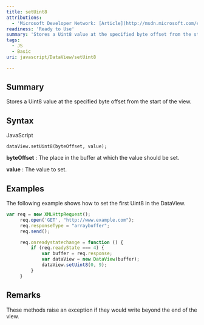 ```yaml
---
title: setUint8
attributions:
  - 'Microsoft Developer Network: [Article](http://msdn.microsoft.com/en-us/library/ie/br212478(v=vs.94).aspx)'
readiness: 'Ready to Use'
summary: 'Stores a Uint8 value at the specified byte offset from the start of the view.'
tags:
  - JS
  - Basic
uri: javascript/DataView/setUint8

---
```

## <span>Summary</span>

Stores a Uint8 value at the specified byte offset from the start of the view.

## <span>Syntax</span>

<span class="language">JavaScript</span>

    dataView.setUint8(byteOffset, value);

**byteOffset**
:   The place in the buffer at which the value should be set.

**value**
:   The value to set.

## <span>Examples</span>

The following example shows how to set the first Uint8 in the DataView.

``` js
var req = new XMLHttpRequest();
     req.open('GET', "http://www.example.com");
     req.responseType = "arraybuffer";
     req.send();

     req.onreadystatechange = function () {
         if (req.readyState === 4) {
             var buffer = req.response;
             var dataView = new DataView(buffer);
             dataView.setUint8(0, 9);
         }
     }
```

## <span>Remarks</span>

These methods raise an exception if they would write beyond the end of the view.

